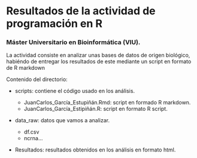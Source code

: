 # Resultados de la actividad de programación en R

### Máster Universitario en Bioinformática (VIU).

La actividad consiste en analizar unas bases de datos de origen biológico, habiéndo de entregar los resultados de este mediante un script en formato de R markdown

Contenido del directorio: 

* scripts: contiene el código usado en los análisis. 
    * JuanCarlos_García_Estupiñán.Rmd: script en formado R markdown.
    * JuanCarlos_García_Estipiñán.R: script en formato R script.

* data_raw: datos que vamos a analizar.
    * df.csv
    * ncrna...

* Resultados: resultados obtenidos en los análisis en formato html.
    
